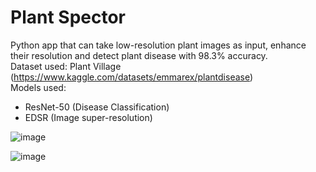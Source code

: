 # Plant Spector 
Python app that can take low-resolution plant images as input, enhance their resolution and detect plant disease with 98.3% accuracy. <br>
Dataset used: Plant Village (https://www.kaggle.com/datasets/emmarex/plantdisease) <br>
Models used:
* ResNet-50 (Disease Classification)
* EDSR (Image super-resolution) 


![image](https://user-images.githubusercontent.com/42437054/167246690-e5e044a1-b58a-4d2d-a9b9-c7c436a6e330.png)

![image](https://user-images.githubusercontent.com/42437054/167246698-56573838-a3b4-4850-8152-0cafaed0b6fa.png)


